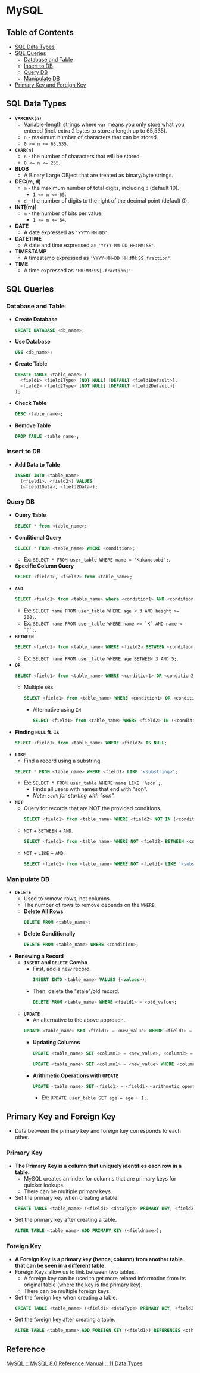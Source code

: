 # MySQL

## Table of Contents
- [SQL Data Types](#sql-data-types)
- [SQL Queries](#sql-queries)
  - [Database and Table](#database-and-table)
  - [Insert to DB](#insert-to-db)
  - [Query DB](#query-db)
  - [Manipulate DB](#manipulate-db)
- [Primary Key and Foreign Key](#primary-key-and-foreign-key)

## SQL Data Types
- **`VARCHAR(n)`**
  - Variable-length strings where `var` means you only store what you entered (incl. extra 2 bytes to store a length up to 65,535).
  - `n` - maximum number of characters that can be stored.
  - `0 <= n <= 65,535`.
- **`CHAR(n)`**
  - `n` - the number of characters that will be stored.
  - `0 <= n <= 255`.
- **BLOB**
  - A Binary Large OBject that are treated as binary/byte strings.
- **DEC(m, d)**
  - `m` - the maximum number of total digits, including `d` (default 10).
    - `1 <= m <= 65`.
  - `d` - the number of digits to the right of the decimal point (default 0).
- **INT[(m)]**
  - `m` - the number of bits per value.
    - `1 <= m <= 64`.
- **DATE**
  - A date expressed as `'YYYY-MM-DD'`.
- **DATETIME**
  - A date and time expressed as `'YYYY-MM-DD HH:MM:SS'`.
- **TIMESTAMP**
  - A timestamp expressed as `'YYYY-MM-DD HH:MM:SS.fraction'`.
- **TIME**
  - A time expressed as `'HH:MM:SS[.fraction]'`.

## SQL Queries
### Database and Table
- **Create Database**
  ```sql
  CREATE DATABASE <db_name>;
  ```
- **Use Database**
  ```sql
  USE <db_name>;
  ```
- **Create Table**
  ```sql
  CREATE TABLE <table_name> (
    <field1> <field1Type> [NOT NULL] [DEFAULT <field1Default>],
    <field2> <field2Type> [NOT NULL] [DEFAULT <field2Default>]
  );
  ```
- **Check Table**
  ```sql
  DESC <table_name>;
  ```
- **Remove Table**
  ```sql
  DROP TABLE <table_name>;
  ```
### Insert to DB

- **Add Data to Table**
  ```sql
  INSERT INTO <table_name>
    (<field1>, <field2>) VALUES
    (<field1Data>, <field2Data>);
  ```
### Query DB
- **Query Table**
  ```sql
  SELECT * from <table_name>;
  ```
- **Conditional Query**
  ```sql
  SELECT * FROM <table_name> WHERE <condition>;
  ```
  - Ex: `SELECT * FROM user_table WHERE name = 'Kakamotobi';`.
- **Specific Column Query**
  ```sql
  SELECT <field1>, <field2> from <table_name>;
  ```
- **`AND`**
  ```sql
  SELECT <field1> from <table_name> where <condition1> AND <condition2>;
  ```
  - Ex: `SELECT name FROM user_table WHERE age < 3 AND height >= 200;`.
  - Ex: `` SELECT name FROM user_table WHERE name >= `K` AND name < `P`; ``.
- **`BETWEEN`**
  ```sql
  SELECT <field1> from <table_name> WHERE <field2> BETWEEN <condition>;
  ```
  - Ex: `SELECT name FROM user_table WHERE age BETWEEN 3 AND 5;`.
- **`OR`**
  ```sql
  SELECT <field1> from <table_name> WHERE <condition1> OR <condition2>;
  ```
  - Multiple `OR`s.
    ```sql
    SELECT <field1> from <table_name> WHERE <condition1> OR <condition2> OR <condition3>;
    ```
    - Alternative using **`IN`**
      ```sql
      SELECT <field1> from <table_name> WHERE <field2> IN (<condition1>, <condtion2>, <condition3>);
      ```
- **Finding `NULL` ft. `IS`**
  ```sql
  SELECT <field1> from <table_name> WHERE <field2> IS NULL;
  ```
- **`LIKE`**
  - Find a record using a substring.
  ```sql
  SELECT * FROM <table_name> WHERE <field1> LIKE '<substring>';
  ```
  - Ex: `` SELECT * FROM user_table WHERE name LIKE `%son`; ``.
    - Finds all users with names that end with "son".
    - _Note: `son%` for starting with "son"._
- **`NOT`**
  - Query for records that are NOT the provided conditions.
    ```sql
    SELECT <field1> from <table_name> WHERE <field2> NOT IN (<condition1>, <condition2>, <condition3>);
    ```
  - `NOT` + `BETWEEN` + `AND`.
    ```sql
    SELECT <field1> from <table_name> WHERE NOT <field2> BETWEEN <condition1> AND <condition2>;
    ```
  - `NOT` + `LIKE` + `AND`.
    ```sql
    SELECT <field1> from <table_name> WHERE NOT <field1> LIKE '<substring>' AND NOT <field2> LIKE '<substring>';
    ```
### Manipulate DB
- **`DELETE`**
  - Used to remove rows, not columns.
  - The number of rows to remove depends on the `WHERE`.
  - **Delete All Rows**
    ```sql
    DELETE FROM <table_name>;
    ```
  - **Delete Conditionally**
    ```sql
    DELETE FROM <table_name> WHERE <condition>;
    ```
- **Renewing a Record**
  - **`INSERT` and `DELETE` Combo**
    - First, add a new record.
      ```sql
      INSERT INTO <table_name> VALUES (<values>);
      ```
    - Then, delete the "stale"/old record.
      ```sql
      DELETE FROM <table_name> WHERE <field1> = <old_value>;
      ```
  - **`UPDATE`**
    - An alternative to the above approach.
    ```sql
    UPDATE <table_name> SET <field1> = <new_value> WHERE <field1> = <old_value>;
    ```
    - **Updating Columns**
      ```sql
      UPDATE <table_name> SET <column1> = <new_value>, <column2> = <new_value>;
      ```
      ```sql
      UPDATE <table_name> SET <column1> = <new_value> WHERE <column1> = <old_value>;
      ```
    - **Arithmetic Operations with `UPDATE`**
      ```sql
      UPDATE <table_name> SET <field1> = <field1> <arithmetic operation>;
      ```
      - Ex: `UPDATE user_table SET age = age + 1;`.

## Primary Key and Foreign Key
- Data between the primary key and foreign key corresponds to each other.
### Primary Key
- **The Primary Key is a column that uniquely identifies each row in a table.**
  - MySQL creates an index for columns that are primary keys for quicker lookups.
  - There can be multiple primary keys.
- Set the primary key when creating a table.
  ```sql
  CREATE TABLE <table_name> (<field1> <dataType> PRIMARY KEY, <field2> <dataType>, <field3> <dataType>)
  ```
- Set the primary key after creating a table.
  ```sql
  ALTER TABLE <table_name> ADD PRIMARY KEY (<fieldname>);
  ```
### Foreign Key
- **A Foreign Key is a primary key (hence, column) from another table that can be seen in a different table.**
- Foreign Keys allow us to link between two tables.
  - A foreign key can be used to get more related information from its original table (where the key is the primary key).
  - There can be multiple foreign keys.
- Set the foreign key when creating a table.
  ```sql
  CREATE TABLE <table_name> (<field1> <dataType> PRIMARY KEY, <field2> <dataType>, FOREIGN KEY(<field3>) REFERENCES <other_table>(<field3>));
  ```
- Set the foreign key after creating a table.
  ```sql
  ALTER TABLE <table_name> ADD FOREIGN KEY (<field1>) REFERENCES <other_table>(field1);
  ```

## Reference
[MySQL :: MySQL 8.0 Reference Manual :: 11 Data Types](https://dev.mysql.com/doc/refman/8.0/en/data-types.html)
